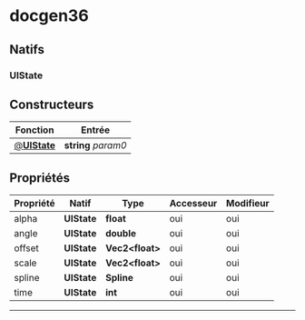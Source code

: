 # docgen36

## Natifs
### UIState
## Constructeurs
|Fonction|Entrée|
|-|-|
|[@**UIState**](#ctor_0)|**string** *param0*|
## Propriétés
|Propriété|Natif|Type|Accesseur|Modifieur|
|-|-|-|-|-|
|alpha|**UIState**|**float**|oui|oui|
|angle|**UIState**|**double**|oui|oui|
|offset|**UIState**|**Vec2\<float>**|oui|oui|
|scale|**UIState**|**Vec2\<float>**|oui|oui|
|spline|**UIState**|**Spline**|oui|oui|
|time|**UIState**|**int**|oui|oui|


***
